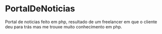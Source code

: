 # PortalDeNoticias
Portal de noticias feito em php, resultado de um freelancer em que o cliente deu para trás mas me trouxe muito conhecimento em php.
